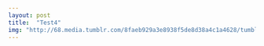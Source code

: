 ```yaml
---
layout: post
title:  "Test4"
img: "http://68.media.tumblr.com/8faeb929a3e8938f5de8d38a4c1a4628/tumblr_ne4xt0NFRD1qzh0vno1_500.jpg"
---
```

